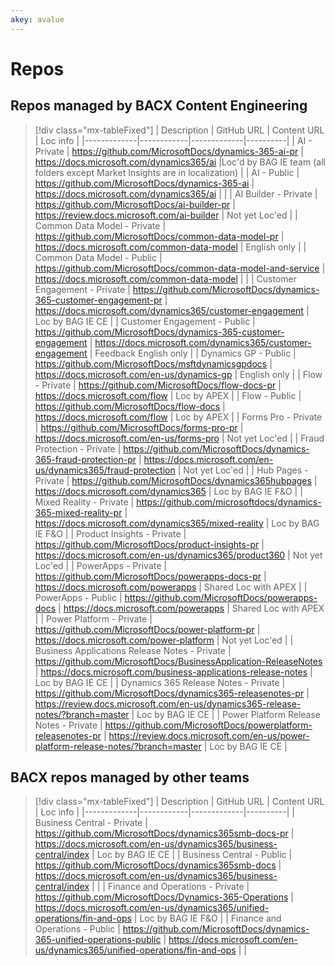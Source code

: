 ```yaml
---
akey: avalue
---
```


# Repos

## Repos managed by BACX Content Engineering

> [!div class="mx-tableFixed"]
>| Description | GitHub URL | Content URL | Loc info |
>|-------------|------------|-------------|----------|
>| AI - Private                                       | https://github.com/MicrosoftDocs/dynamics-365-ai-pr                  | https://docs.microsoft.com/dynamics365/ai |Loc'd by BAG IE team (all folders except Market Insights are in localization) |
>| AI - Public                                       | https://github.com/MicrosoftDocs/dynamics-365-ai                  | https://docs.microsoft.com/dynamics365/ai |   |
>| AI Builder - Private | https://github.com/MicrosoftDocs/ai-builder-pr | https://review.docs.microsoft.com/ai-builder | Not yet Loc'ed |
>| Common Data Model - Private                        | https://github.com/MicrosoftDocs/common-data-model-pr                | https://docs.microsoft.com/common-data-model | English only |
> | Common Data Model - Public                         | https://github.com/MicrosoftDocs/common-data-model-and-service       | https://docs.microsoft.com/common-data-model |   |
> | Customer Engagement - Private                      | https://github.com/MicrosoftDocs/dynamics-365-customer-engagement-pr | https://docs.microsoft.com/dynamics365/customer-engagement | Loc by BAG IE CE |
> | Customer Engagement - Public                       | https://github.com/MicrosoftDocs/dynamics-365-customer-engagement    | https://docs.microsoft.com/dynamics365/customer-engagement | Feedback English only |
> | Dynamics GP - Public                             | https://github.com/MicrosoftDocs/msftdynamicsgpdocs    | https://docs.microsoft.com/en-us/dynamics-gp | English only |
> | Flow - Private                                     | https://github.com/MicrosoftDocs/flow-docs-pr                        | https://docs.microsoft.com/flow | Loc by APEX |
> | Flow - Public                                      | https://github.com/MicrosoftDocs/flow-docs                           | https://docs.microsoft.com/flow | Loc by APEX |
> | Forms Pro - Private                                | https://github.com/MicrosoftDocs/forms-pro-pr                        | https://docs.microsoft.com/en-us/forms-pro | Not yet Loc'ed |
> | Fraud Protection - Private                         | https://github.com/MicrosoftDocs/dynamics-365-fraud-protection-pr    | https://docs.microsoft.com/en-us/dynamics365/fraud-protection | Not yet Loc'ed |
> | Hub Pages - Private                                | https://github.com/MicrosoftDocs/dynamics365hubpages                 | https://docs.microsoft.com/dynamics365 | Loc by BAG IE F&O |
> | Mixed Reality - Private                            | https://github.com/microsoftdocs/dynamics-365-mixed-reality-pr       | https://docs.microsoft.com/dynamics365/mixed-reality | Loc by BAG IE F&O |
> | Product Insights - Private                         | https://github.com/MicrosoftDocs/product-insights-pr                      | https://docs.microsoft.com/en-us/dynamics365/product360 | Not yet Loc'ed |
> | PowerApps - Private                                | https://github.com/MicrosoftDocs/powerapps-docs-pr                   | https://docs.microsoft.com/powerapps | Shared Loc with APEX |
> | PowerApps - Public                                 | https://github.com/MicrosoftDocs/powerapps-docs                      | https://docs.microsoft.com/powerapps | Shared Loc with APEX |
> | Power Platform - Private                           | https://github.com/MicrosoftDocs/power-platform-pr                   | https://docs.microsoft.com/power-platform | Not yet Loc'ed |
> | Business Applications Release Notes - Private                            | https://github.com/MicrosoftDocs/BusinessApplication-ReleaseNotes    | https://docs.microsoft.com/business-applications-release-notes | Loc by BAG IE CE |
> | Dynamics 365 Release Notes - Private                            | https://github.com/MicrosoftDocs/dynamics365-releasenotes-pr    | https://review.docs.microsoft.com/en-us/dynamics365-release-notes/?branch=master | Loc by BAG IE CE |
> | Power Platform Release Notes - Private                            | https://github.com/MicrosoftDocs/powerplatform-releasenotes-pr   | https://review.docs.microsoft.com/en-us/power-platform-release-notes/?branch=master | Loc by BAG IE CE |

## BACX repos managed by other teams

> [!div class="mx-tableFixed"]
> | Description | GitHub URL | Content URL | Loc info |
> |-------------|------------|-------------|----------|
> | Business Central - Private | https://github.com/MicrosoftDocs/dynamics365smb-docs-pr | https://docs.microsoft.com/en-us/dynamics365/business-central/index | Loc by BAG IE CE |
> | Business Central - Public | https://github.com/MicrosoftDocs/dynamics365smb-docs | https://docs.microsoft.com/en-us/dynamics365/business-central/index | |
> | Finance and Operations - Private | https://github.com/MicrosoftDocs/Dynamics-365-Operations | https://docs.microsoft.com/en-us/dynamics365/unified-operations/fin-and-ops | Loc by BAG IE F&O |
> | Finance and Operations - Public | https://github.com/MicrosoftDocs/dynamics-365-unified-operations-public | https://docs.microsoft.com/en-us/dynamics365/unified-operations/fin-and-ops | |

